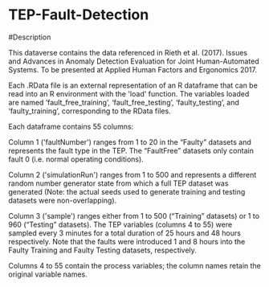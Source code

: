 # TEP-Fault-Detection
#Description

This dataverse contains the data referenced in Rieth et al. (2017). Issues and Advances in Anomaly Detection Evaluation for Joint Human-Automated Systems. To be presented at Applied Human Factors and Ergonomics 2017.

Each .RData file is an external representation of an R dataframe that can be read into an R environment with the 'load' function. The variables loaded are named ‘fault_free_training’, ‘fault_free_testing’, ‘faulty_testing’, and ‘faulty_training’, corresponding to the RData files.

Each dataframe contains 55 columns:

Column 1 ('faultNumber') ranges from 1 to 20 in the “Faulty” datasets and represents the fault type in the TEP. The “FaultFree” datasets only contain fault 0 (i.e. normal operating conditions).

Column 2 ('simulationRun') ranges from 1 to 500 and represents a different random number generator state from which a full TEP dataset was generated (Note: the actual seeds used to generate training and testing datasets were non-overlapping).

Column 3 ('sample') ranges either from 1 to 500 (“Training” datasets) or 1 to 960 (“Testing” datasets). The TEP variables (columns 4 to 55) were sampled every 3 minutes for a total duration of 25 hours and 48 hours respectively. Note that the faults were introduced 1 and 8 hours into the Faulty Training and Faulty Testing datasets, respectively.

Columns 4 to 55 contain the process variables; the column names retain the original variable names.
